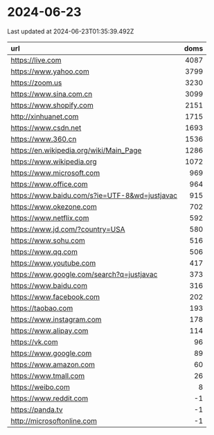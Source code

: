 # 2024-06-23

<!-- BEGIN -->
Last updated at 2024-06-23T01:35:39.492Z

url | doms
:- | -:
https://live.com | 4087
https://www.yahoo.com | 3799
https://zoom.us | 3230
https://www.sina.com.cn | 3099
https://www.shopify.com | 2151
http://xinhuanet.com | 1715
https://www.csdn.net | 1693
https://www.360.cn | 1536
https://en.wikipedia.org/wiki/Main_Page | 1286
https://www.wikipedia.org | 1072
https://www.microsoft.com | 969
https://www.office.com | 964
https://www.baidu.com/s?ie=UTF-8&wd=justjavac | 915
https://www.okezone.com | 702
https://www.netflix.com | 592
https://www.jd.com/?country=USA | 580
https://www.sohu.com | 516
https://www.qq.com | 506
https://www.youtube.com | 417
https://www.google.com/search?q=justjavac | 373
https://www.baidu.com | 316
https://www.facebook.com | 202
https://taobao.com | 193
https://www.instagram.com | 178
https://www.alipay.com | 114
https://vk.com | 96
https://www.google.com | 89
https://www.amazon.com | 60
https://www.tmall.com | 26
https://weibo.com | 8
https://www.reddit.com | -1
https://panda.tv | -1
http://microsoftonline.com | -1
<!-- END -->
